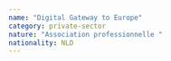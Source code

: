 ```yaml
---
name: "Digital Gateway to Europe"
category: private-sector
nature: "Association professionnelle "
nationality: NLD
---
```

    